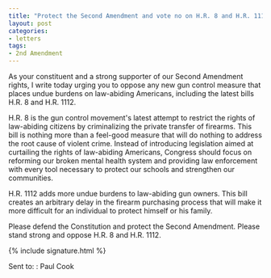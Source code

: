```yaml
---
title: "Protect the Second Amendment and vote no on H.R. 8 and H.R. 1112"
layout: post
categories:
- letters
tags:
- 2nd Amendment
---
```


As your constituent and a strong supporter of our Second Amendment rights, I write today urging you to oppose any new gun control measure that places undue burdens on law-abiding Americans, including the latest bills H.R. 8 and H.R. 1112.

H.R. 8 is the gun control movement's latest attempt to restrict the rights of law-abiding citizens by criminalizing the private transfer of firearms. This bill is nothing more than a feel-good measure that will do nothing to address the root cause of violent crime. Instead of introducing legislation aimed at curtailing the rights of law-abiding Americans, Congress should focus on reforming our broken mental health system and providing law enforcement with every tool necessary to protect our schools and strengthen our communities.

H.R. 1112 adds more undue burdens to law-abiding gun owners. This bill creates an arbitrary delay in the firearm purchasing process that will make it more difficult for an individual to protect himself or his family.

Please defend the Constitution and protect the Second Amendment. Please stand strong and oppose H.R. 8 and H.R. 1112.

{% include signature.html %}

Sent to:
: Paul Cook
